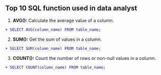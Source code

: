## Top 10 SQL function used in data analyst
1. **AVG():** Calculate the average value of a column.
  ```diff
+ SELECT AVG(column_name) FROM table_name;
```
2. **SUM():** Get the sum of values in a column.
```diff
+ SELECT SUM(column_name) FROM table_name;
```
3. **COUNT():** Count the number of rows or non-null values in a column.
```diff
+ SELECT COUNT(column_name) FROM table_name;
```
